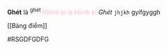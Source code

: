 **Ghét** là <sup>ghét</sup>
<font color="#ffc0cb">Khinh bỉ là khinh bỉ</font>
*Ghét* `jhjkh` gyifgyggh

[[Bảng điểm]]

#RSGDFGDFG